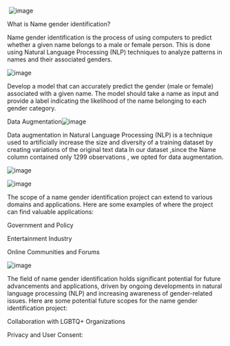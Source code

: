  ![image](https://github.com/anushkasawant/DeepLearning/assets/48886989/b3b7b16d-affd-43e3-8bea-a1c3366579a3)



What is Name gender identification?


Name gender identification is the process of using computers to predict whether a given name belongs to a male or female person. This is done using Natural Language Processing (NLP) techniques to analyze patterns in names and their associated genders.

![image](https://github.com/anushkasawant/DeepLearning/assets/48886989/8a67207a-1f9f-4b58-bc5c-3b7152c7c452)


Develop a model that can accurately predict the gender (male or female) associated with a given name. The model should take a name as input and provide a label indicating the likelihood of the name belonging to each gender category.

Data Augmentation![image](https://github.com/anushkasawant/DeepLearning/assets/48886989/8b934be3-7556-4dbd-9043-6ef5ad8f7ca3)

Data augmentation in Natural Language Processing (NLP) is a technique used to artificially increase the size and diversity of a training dataset by creating variations of the original text data
In our dataset ,since the Name column contained only 1299 observations , we opted for data augmentation.

![image](https://github.com/anushkasawant/DeepLearning/assets/48886989/9a8a82a1-d6f3-48a8-bace-859ff56d68a9)


![image](https://github.com/anushkasawant/DeepLearning/assets/48886989/179a92e4-19a9-4c4b-a561-69d9aa9ff244)

The scope of a name gender identification project can extend to various domains and applications. Here are some examples of where the project can find valuable applications:

Government and Policy

Entertainment Industry

Online Communities and Forums 



![image](https://github.com/anushkasawant/DeepLearning/assets/48886989/722444b9-6a08-4e7f-9c3e-980827604d46)


The field of name gender identification holds significant potential for future advancements and applications, driven by ongoing developments in natural language processing (NLP) and increasing awareness of gender-related issues. Here are some potential future scopes for the name gender identification project:

Collaboration with LGBTQ+ Organizations


Privacy and User Consent:


